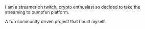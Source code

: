 I am a streamer on twitch, crypto enthusiast so decided to take the streaming to pumpfun platform. 

A fun community driven project that I built myself.
